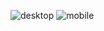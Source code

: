 
![desktop](https://github.com/user-attachments/assets/7c9a63cb-e327-40f1-a9b9-a18a62290ac8)
![mobile](https://github.com/user-attachments/assets/0b0af681-6135-456f-9a7e-d4d23f49b23c)
